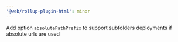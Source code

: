 ```yaml
---
'@web/rollup-plugin-html': minor
---
```


Add option `absolutePathPrefix` to support subfolders deployments if absolute urls are used
